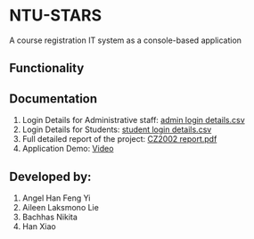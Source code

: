 # NTU-STARS
A course registration IT system as a console-based application

## Functionality


## Documentation
1. Login Details for Administrative staff: [admin login details.csv](https://github.com/nikita-bachhas/NTU-STARS/blob/main/admin%20login%20details.csv)
2. Login Details for Students: [student login details.csv](https://github.com/nikita-bachhas/NTU-STARS/blob/main/student%20login%20details.csv)
3. Full detailed report of the project: [CZ2002 report.pdf](https://github.com/nikita-bachhas/NTU-STARS/blob/main/CZ2002%20report.pdf) 
4. Application Demo: [Video](https://www.youtube.com/watch?v=uH1fUIElwYA)

## Developed by:
1. Angel Han Feng Yi
2. Aileen Laksmono Lie
3. Bachhas Nikita
4. Han Xiao
